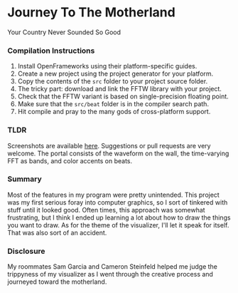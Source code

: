 Journey To The Motherland
=========================
Your Country Never Sounded So Good

### Compilation Instructions
1. Install OpenFrameworks using their platform-specific guides.
2. Create a new project using the project generator for your platform.
3. Copy the contents of the `src` folder to your project source folder.
4. The tricky part: download and link the FFTW library with your project.
5. Check that the FFTW variant is based on single-precision floating point.
6. Make sure that the `src/beat` folder is in the compiler search path.
7. Hit compile and pray to the many gods of cross-platform support.

### TLDR
Screenshots are available [here](http://imgur.com/a/nrEah). Suggestions
or pull requests are very welcome. The portal consists of the waveform
on the wall, the time-varying FFT as bands, and color accents on beats.

### Summary
Most of the features in my program were pretty unintended. This project
was my first serious foray into computer graphics, so I sort of tinkered
with stuff until it looked good. Often times, this approach was somewhat
frustrating, but I think I ended up learning a lot about how to draw the
things you want to draw. As for the theme of the visualizer, I'll let it
speak for itself. That was also sort of an accident.

### Disclosure
My roommates Sam Garcia and Cameron Steinfeld helped me judge the
trippyness of my visualizer as I went through the creative process
and journeyed toward the motherland.
